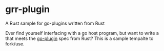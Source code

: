 # grr-plugin
A Rust sample for go-plugins written from Rust

Ever find yourself interfacing with a go host program, but want to write a that meets the [go-plugin](https://github.com/hashicorp/go-plugin) spec from Rust? This is a sample tempalte to fork/use.

